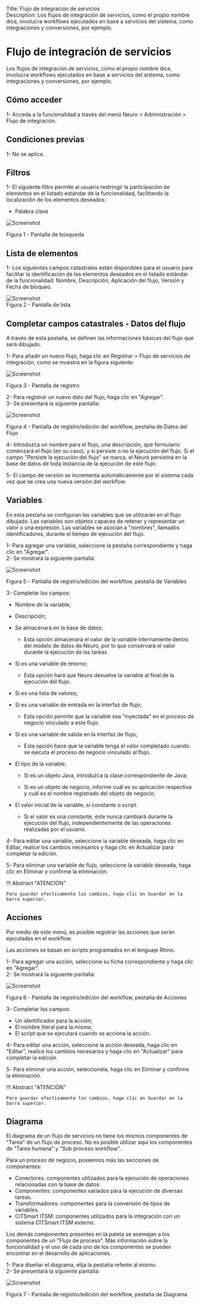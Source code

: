 Title: Flujo de integración de servicios  
Description: Los flujos de integración de servicios, como el propio nombre dice, involucra workflows ejecutados en base a servicios del sistema, como integraciones y conversiones, por ejemplo.   


# Flujo de integración de servicios   

Los flujos de integración de servicios, como el propio nombre dice, involucra workflows ejecutados en base a servicios del sistema, como integraciones y conversiones, por ejemplo.   

## Cómo acceder    

1- Acceda a la funcionalidad a través del menú Neuro > Administración > Flujo de integración.     

## Condiciones previas    

1- No se aplica.   

## Filtros  

1- El siguiente filtro permite al usuario restringir la participación de elementos en el listado estándar de la funcionalidad, facilitando la localización de los elementos deseados:   

- Palabra clave  

![Screenshot](images/Service-Integration-Flow-fig01.png)

Figura 1 - Pantalla de búsqueda    

## Lista de elementos    

1- Los siguientes campos catastrales están disponibles para el usuario para facilitar la identificación de los elementos deseados en el listado estándar de la funcionalidad: Nombre, Descripción, Aplicación del flujo, Versión y Fecha de bloqueo.   

![Screenshot](images/Service-Integration-Flow-fig02.png)   
Figura 2 - Pantalla de lista     

## Completar campos catastrales - Datos del flujo   

A través de esta pestaña, se definen las informaciones básicas del flujo que será dibujado.   

1- Para añadir un nuevo flujo, haga clic en Registrar > Flujo de servicios de integración, como se muestra en la figura siguiente:   

![Screenshot](images/Service-Integration-Flow-fig03.png)

Figura 3 - Pantalla de registro   

2- Para registrar un nuevo dato del flujo, haga clic en "Agregar".   
3- Se presentará la siguiente pantalla:    

![Screenshot](images/Service-Integration-Flow-fig04.png)

Figura 4 - Pantalla de registro/edición del workflow, pestaña de Datos del Flujo    

4- Introduzca un nombre para el flujo, una descripción, que formulario comenzará el flujo (en su caso), y si persiste o no la ejecución del flujo. Si el campo "Persiste la ejecución del flujo" se marca, el Neuro persistirá en la base de datos de toda instancia de la ejecución de este flujo.    

5- El campo de versión se incrementa automáticamente por el sistema cada vez que se crea una nueva versión del workflow.    

## Variables  

En esta pestaña se configuran las variables que se utilizarán en el flujo dibujado. Las variables son objetos capaces de retener y representar un valor o una expresión. Las variables se asocian a "nombres", llamados identificadores, durante el tiempo de ejecución del flujo.  

1- Para agregar una variable, seleccione la pestaña correspondiente y haga clic en "Agregar".  
2- Se mostrará la siguiente pantalla:    

![Screenshot](images/Service-Integration-Flow-fig05.png) 

Figura 5 - Pantalla de registro/edición del workflow, pestaña de Variables     

3- Completar los campos:    

- Nombre de la variable;

- Descripción;

- Se almacenará en la base de datos;  

     * Esta opción almacenará el valor de la variable internamente dentro del modelo de datos de Neuro, por lo que conservará el valor
     durante la ejecución de las tareas  

- Si es una variable de retorno;  

     * Esta opción hará que Neuro devuelve la variable al final de la ejecución del flujo.  

- Si es una lista de valores;

- Si es una variable de entrada en la interfaz de flujo;  

     * Esta opción permite que la variable sea "inyectada" en el proceso de negocio vinculado a este flujo.  

- Si es una variable de salida en la interfaz de flujo;  

     * Esta opción hace que la variable tenga el valor completado cuando se ejecuta el proceso de negocio vinculado al flujo.  

- El tipo de la variable;  

    * Si es un objeto Java, introduzca la clase correspondiente de Java; 
	
    * Si es un objeto de negocio, informe cuál es su aplicación respectiva y cuál es el nombre registrado del objeto de negocio;  

- El valor inicial de la variable, si constante o script.  

    * Si el valor es una constante, éste nunca cambiará durante la ejecución del flujo, independientemente de las operaciones realizadas
    por el usuario.  

4- Para editar una variable, seleccione la variable deseada, haga clic en Editar, realice los cambios necesarios y haga clic en
Actualizar para completar la edición.  

5- Para eliminar una variable de flujo, seleccione la variable deseada, haga clic en Eliminar y confirme la eliminación.    

!!! Abstract "ATENCIÓN"  

    Para guardar efectivamente los cambios, haga clic en Guardar en la barra superior.  

## Acciones  

Por medio de este menú, es posible registrar las acciones que serán ejecutadas en el workflow.   

Las acciones se basan en scripts programados en el lenguaje Rhino.   

1- Para agregar una acción, seleccione su ficha correspondiente y haga clic en "Agregar".   
2- Se mostrará la siguiente pantalla:  

![Screenshot](images/Service-Integration-Flow-fig06.png) 

Figura 6 - Pantalla de registro/edición del workflow, pestaña de Acciones   

3- Completar los campos:   

- Un identificador para la acción;    
- El nombre literal para la misma;   
- El script que se ejecutará cuando se acciona la acción.    

4- Para editar una acción, seleccione la acción deseada, haga clic en "Editar", realice los cambios necesarios y haga clic en "Actualizar" para completar la edición.  

5- Para eliminar una acción, seleccionéla, haga clic en Eliminar y confirme la eliminación.   

!!! Abstract "ATENCIÓN"  

    Para guardar efectivamente los cambios, haga clic en Guardar en la barra superior.

## Diagrama  

El diagrama de un flujo de servicios no tiene los mismos componentes de "Tarea" de un flujo de proceso. No es posible utilizar aquí los componentes de "Tarea humana" y "Sub proceso workflow".  

Para un proceso de negocio, poseemos más las secciones de componentes:   

- Conectores: componentes utilizados para la ejecución de operaciones relacionadas con la base de datos.  
- Componentes: componentes variados para la ejecución de diversas tareas.  
- Transformadores: componentes para la conversión de tipos de variables.  
- CITSmart ITSM: componentes utilizados para la integración con un sistema CITSmart ITSM externo.   

Los demás componentes presentes en la paleta se asemejan a los componentes de un "Flujo de proceso". Más información sobre la funcionalidad y el uso de cada uno de los componentes se pueden encontrar en el desarrollo de aplicaciones.    

1- Para diseñar el diagrama, elija la pestaña refente al mismo.  
2- Se presentará la siguiente pantalla:  

![Screenshot](images/Service-Integration-Flow-fig07.png)

Figura 7 - Pantalla de registro/edición del workflow, pestaña de Diagrama  


<!-- !!! tip "About"
    <b>Updated:</b>17/01/2021 - João Pelles Junior
